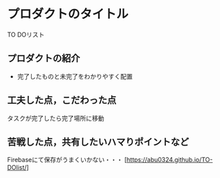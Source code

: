 # プロダクトのタイトル
TO DOリスト
## プロダクトの紹介

- 完了したものと未完了をわかりやすく配置

## 工夫した点，こだわった点

タスクが完了したら完了場所に移動

## 苦戦した点，共有したいハマりポイントなど

Firebaseにて保存がうまくいかない・・・
[https://abu0324.github.io/TO-DOlist/]